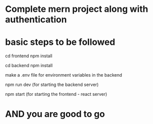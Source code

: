 # Complete mern project along with authentication 

# basic steps to be followed
cd frontend
npm install

cd backend 
npm install

make a .env file for environment variables in the backend

npm run dev (for starting the backend server)

npm start (for starting the frontend - react server)

# AND you are good to go
